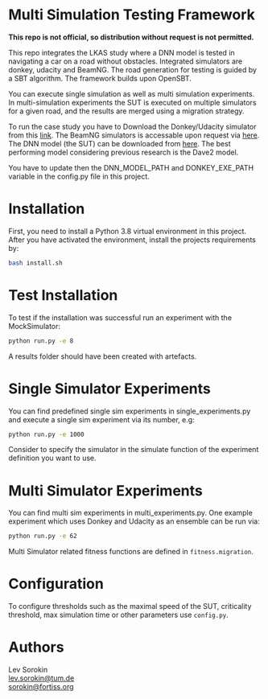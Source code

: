 # Multi Simulation Testing Framework

**This repo is not official, so distribution without request is not permitted.**

This repo integrates the LKAS study where a DNN model is tested in navigating a car on a road without obstacles. Integrated simulators are donkey, udacity and BeamNG. The road generation for testing is guided by a SBT algorithm. The framework builds upon OpenSBT.

You can execute single simulation as well as multi simulation experiments.
In multi-simulation experiments the SUT is executed on multiple simulators for a given road, and the results are merged using a migration strategy.

To run the case study you have to Download the Donkey/Udacity simulator from this [link](https://drive.google.com/drive/folders/1e12fFeoqyd_IcheTL-48Nzp4pwOIQ4YE?usp=sharing). The BeamNG simulators is accessable upon request via [here](https://register.beamng.tech/). The DNN model (the SUT) can be downloaded from [here](https://drive.switch.ch/index.php/s/fMkAVQSCO5plOBZ?path=%2Flogs%2Fmodels). The best performing model considering previous research is the Dave2 model.

You have to update then the DNN_MODEL_PATH and DONKEY_EXE_PATH variable in the config.py file in this project.

# Installation

First, you need to install a Python 3.8 virtual environment in this project. After you have activated the environment, install the projects requirements by:

```bash
bash install.sh
```

# Test Installation

To test if the installation was successful run an experiment with the MockSimulator:

```bash
python run.py -e 8
```

A results folder should have been created with artefacts.

# Single Simulator Experiments

You can find predefined single sim experiments in single_experiments.py and execute a single sim experiment via its number, e.g:

```bash
python run.py -e 1000
```

Consider to specify the simulator in the simulate function of the experiment definition you want to use.

# Multi Simulator Experiments

You can find multi sim experiments in multi_experiments.py. One example experiment which uses Donkey and Udacity as an ensemble can be run via:

```bash
python run.py -e 62
```

Multi Simulator related fitness functions are defined in `fitness.migration`.

# Configuration

To configure thresholds such as the maximal speed of the SUT, criticality threshold, max simulation time or other parameters use `config.py`.

# Authors

Lev Sorokin \
lev.sorokin@tum.de \
sorokin@fortiss.org

